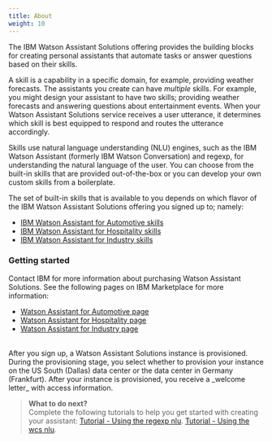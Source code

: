 ```yaml
---
title: About
weight: 10
---
```

The IBM Watson Assistant Solutions offering provides the building blocks for creating personal assistants that automate tasks or answer questions based on their skills.

A skill is a capability in a specific domain, for example, providing weather forecasts. The assistants you create can have *multiple* skills. For example, you might design your assistant to have two skills; providing weather forecasts and answering questions about entertainment events. When your Watson Assistant Solutions service receives a user utterance, it determines which skill is best equipped to respond and routes the utterance accordingly.

Skills use natural language understanding (NLU) engines, such as the IBM Watson Assistant (formerly IBM Watson Conversation) and regexp, for understanding the natural language of the user.  You can choose from the built-in skills that are provided out-of-the-box or you can develop your own custom skills from a boilerplate.  

The set of built-in skills that is available to you depends on which flavor of the IBM Watson Assistant Solutions offering you signed up to; namely:
- [IBM Watson Assistant for Automotive skills]({{site.baseurl}}/flavours/automotive)
- [IBM Watson Assistant for Hospitality skills]({{site.baseurl}}/flavours/hospitality)
- [IBM Watson Assistant for Industry skills]({{site.baseurl}}/flavours/industry)


### Getting started
Contact IBM for more information about purchasing Watson Assistant Solutions. See the following pages on IBM Marketplace for more information:
- [Watson Assistant for Automotive page](https://www.ibm.com/us-en/marketplace/watson-assistant-for-automotive/purchase#product-header-to)
- [Watson Assistant for Hospitality page](https://www.ibm.com/us-en/marketplace/watson-assistant-for-hospitality/purchase#product-header-top)
- [Watson Assistant for Industry page](https://www.ibm.com/us-en/marketplace/watson-assistant-for-industry/purchase#product-header-top)

<br>
After you sign up, a Watson Assistant Solutions instance is provisioned.  During the provisioning stage, you select whether to provision your instance on the US South (Dallas) data center or the data center in Germany (Frankfurt). After your instance is provisioned, you receive a _welcome letter_ with access information.

> **What to do next?**<br/>
Complete the following tutorials to help you get started with creating your assistant:
[Tutorial - Using the regexp nlu]({{site.baseurl}}/skill/create_custom_skill).
[Tutorial - Using the wcs nlu]({{site.baseurl}}/skill/using-wcs).
